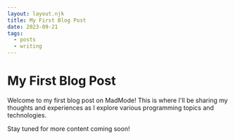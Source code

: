 ```yaml
---
layout: layout.njk
title: My First Blog Post
date: 2023-09-21
tags: 
  - posts
  - writing
---
```


# My First Blog Post

Welcome to my first blog post on MadMode! This is where I'll be sharing my thoughts and experiences as I explore various programming topics and technologies.

Stay tuned for more content coming soon!
